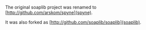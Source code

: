 The original soaplib project was renamed to [http://github.com/arskom/spyne](spyne).

It was also forked as [http://github.com/soaplib/soaplib](soaplib).